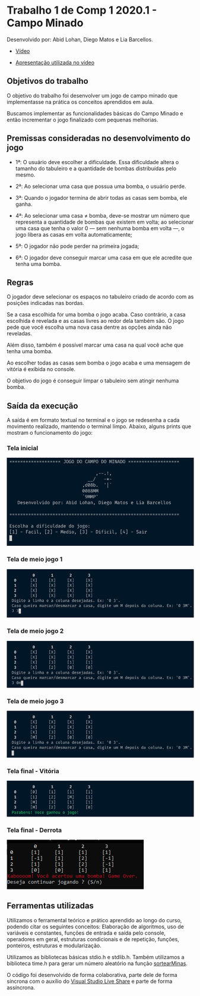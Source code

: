 # Trabalho 1 de Comp 1 2020.1 - Campo Minado
Desenvolvido por: Abid Lohan, Diego Matos e Lia Barcellos.

- [Vídeo](https://youtu.be/Es_z0YouXek)

- [Apresentação utilizada no vídeo](https://docs.google.com/presentation/d/1kPYTy1gmCrNahnZGKLKzQmf1kQleZbtqqvQgXkV9lOw/edit?usp=sharing)


## Objetivos do trabalho

O objetivo do trabalho foi desenvolver um jogo de campo minado que implementasse na prática os conceitos aprendidos em aula.

Buscamos implementar as funcionalidades básicas do Campo Minado e então incrementar o jogo finalizado com pequenas melhorias.

## Premissas consideradas no desenvolvimento do jogo

- 1ª: O usuário deve escolher a dificuldade. Essa dificuldade altera o tamanho do tabuleiro e a quantidade de bombas distribuídas pelo mesmo.

- 2ª: Ao selecionar uma casa que possua uma bomba, o usuário perde.

- 3ª: Quando o jogador termina de abrir todas as casas sem bomba, ele ganha.

- 4ª: Ao selecionar uma casa ≠ bomba, deve-se mostrar um número que representa a quantidade de bombas que existem em volta; ao selecionar uma casa que tenha o valor 0 — sem nenhuma bomba em volta —, o jogo libera as casas em volta automaticamente;

- 5ª: O jogador não pode perder na primeira jogada;

- 6ª: O jogador deve conseguir marcar uma casa em que ele acredite que tenha uma bomba.


## Regras

O jogador deve selecionar os espaços no tabuleiro criado de acordo com as posições indicadas nas bordas.

Se a casa escolhida for uma bomba o jogo acaba. Caso contrário, a casa escolhida é revelada e as casas livres ao redor dela também são. O jogo pede que você escolha uma nova casa dentre as opções ainda não reveladas.

Além disso, também é possível marcar uma casa na qual você ache que tenha uma bomba.

Ao escolher todas as casas sem bomba o jogo acaba e uma mensagem de vitória é exibida no console.

O objetivo do jogo é conseguir limpar o tabuleiro sem atingir nenhuma bomba.


## Saída da execução

A saída é em formato textual no terminal e o jogo se redesenha a cada movimento realizado, mantendo o terminal limpo. Abaixo, alguns prints que mostram o funcionamento do jogo:


### Tela inicial

![Tela Inicial](https://github.com/Trabalho-Comp1/campo-minado-2021/blob/master/images/tela-inicial.png)

### Tela de meio jogo 1

![Tela de Meio de Jogo 1](https://github.com/Trabalho-Comp1/campo-minado-2021/blob/master/images/tela-meio-jogo-1.png)

### Tela de meio jogo 2

![Tela de Meio de Jogo 2](https://github.com/Trabalho-Comp1/campo-minado-2021/blob/master/images/tela-meio-jogo-2.png)

### Tela de meio jogo 3

![Tela de Meio de Jogo 3](https://github.com/Trabalho-Comp1/campo-minado-2021/blob/master/images/tela-meio-jogo-3.png)

### Tela final - Vitória

![Tela Final - Vitória](https://github.com/Trabalho-Comp1/campo-minado-2021/blob/master/images/tela-vitoria.png)

### Tela final - Derrota

![Tela - Derrota](https://github.com/Trabalho-Comp1/campo-minado-2021/blob/master/images/tela-derrota.png)


## Ferramentas utilizadas

Utilizamos o ferramental teórico e prático aprendido ao longo do curso, podendo citar os seguintes conceitos: Elaboração de algoritmos, uso de variáveis e constantes, funções de entrada e saída pelo console, operadores em geral, estruturas condicionais e de repetição, funções, ponteiros, estruturas e modularização.

Utilizamos as bibliotecas básicas stdio.h e stdlib.h. Também utilizamos a biblioteca time.h para gerar um número aleatório na função [sortearMinas](utils/sortearMinas.c).

O código foi desenvolvido de forma colaborativa, parte dele de forma síncrona com o auxílio do [Visual Studio Live Share](https://visualstudio.microsoft.com/pt-br/services/live-share/) e parte de forma assíncrona.


